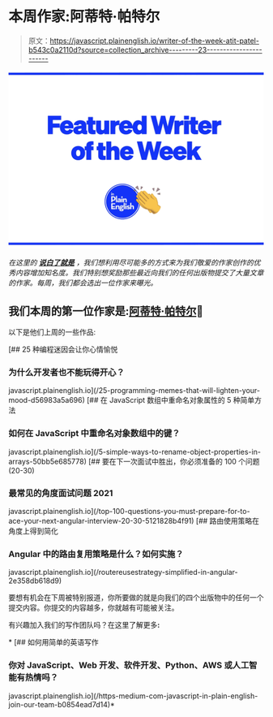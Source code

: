 # 本周作家:阿蒂特·帕特尔

> 原文：<https://javascript.plainenglish.io/writer-of-the-week-atit-patel-b543c0a2110d?source=collection_archive---------23----------------------->

![](img/424e9f774c4772306ed63071aba29679.png)

*在这里的* [***说白了就是***](https://plainenglish.io) *，我们想利用尽可能多的方式来为我们敬爱的作家创作的优秀内容增加知名度。我们特别想奖励那些最近向我们的任何出版物提交了大量文章的作家。每周，我们都会选出一位作家来曝光。*

## 我们本周的第一位作家是:[阿蒂特·帕特尔](https://medium.com/@patel_ap)🎉

以下是他们上周的一些作品:

[](/25-programming-memes-that-will-lighten-your-mood-d56983a5a696) [## 25 种编程迷因会让你心情愉悦

### 为什么开发者也不能玩得开心？

javascript.plainenglish.io](/25-programming-memes-that-will-lighten-your-mood-d56983a5a696) [](/5-simple-ways-to-rename-object-properties-in-arrays-50bb5e685778) [## 在 JavaScript 数组中重命名对象属性的 5 种简单方法

### 如何在 JavaScript 中重命名对象数组中的键？

javascript.plainenglish.io](/5-simple-ways-to-rename-object-properties-in-arrays-50bb5e685778) [](/top-100-questions-you-must-prepare-for-to-ace-your-next-angular-interview-20-30-5121828b4f91) [## 要在下一次面试中胜出，你必须准备的 100 个问题(20-30)

### 最常见的角度面试问题 2021

javascript.plainenglish.io](/top-100-questions-you-must-prepare-for-to-ace-your-next-angular-interview-20-30-5121828b4f91) [](/routereusestrategy-simplified-in-angular-2e358db618d9) [## 路由使用策略在角度上得到简化

### Angular 中的路由复用策略是什么？如何实施？

javascript.plainenglish.io](/routereusestrategy-simplified-in-angular-2e358db618d9) 

要想有机会在下周被特别报道，你所要做的就是向我们的四个出版物中的任何一个提交内容。你提交的内容越多，你就越有可能被关注。

有兴趣加入我们的写作团队吗？在这里了解更多[](/https-medium-com-javascript-in-plain-english-join-our-team-b0854ead7d14)**:**

*[](/https-medium-com-javascript-in-plain-english-join-our-team-b0854ead7d14) [## 如何用简单的英语写作

### 你对 JavaScript、Web 开发、软件开发、Python、AWS 或人工智能有热情吗？

javascript.plainenglish.io](/https-medium-com-javascript-in-plain-english-join-our-team-b0854ead7d14)*
